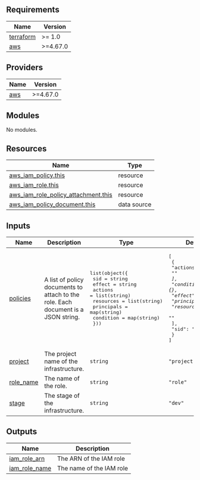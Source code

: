 <!-- BEGIN_TF_DOCS -->
## Requirements

| Name | Version |
|------|---------|
| <a name="requirement_terraform"></a> [terraform](#requirement\_terraform) | >= 1.0 |
| <a name="requirement_aws"></a> [aws](#requirement\_aws) | >=4.67.0 |

## Providers

| Name | Version |
|------|---------|
| <a name="provider_aws"></a> [aws](#provider\_aws) | >=4.67.0 |

## Modules

No modules.

## Resources

| Name | Type |
|------|------|
| [aws_iam_policy.this](https://registry.terraform.io/providers/hashicorp/aws/latest/docs/resources/iam_policy) | resource |
| [aws_iam_role.this](https://registry.terraform.io/providers/hashicorp/aws/latest/docs/resources/iam_role) | resource |
| [aws_iam_role_policy_attachment.this](https://registry.terraform.io/providers/hashicorp/aws/latest/docs/resources/iam_role_policy_attachment) | resource |
| [aws_iam_policy_document.this](https://registry.terraform.io/providers/hashicorp/aws/latest/docs/data-sources/iam_policy_document) | data source |

## Inputs

| Name | Description | Type | Default | Required |
|------|-------------|------|---------|:--------:|
| <a name="input_policies"></a> [policies](#input\_policies) | A list of policy documents to attach to the role. Each document is a JSON string. | <pre>list(object({<br>    sid        = string<br>    effect     = string<br>    actions    = list(string)<br>    resources  = list(string)<br>    principals = map(string)<br>    condition  = map(string)<br>  }))</pre> | <pre>[<br>  {<br>    "actions": [<br>      "*"<br>    ],<br>    "condition": {},<br>    "effect": "Allow",<br>    "principals": {},<br>    "resources": [<br>      "*"<br>    ],<br>    "sid": "AllowAll"<br>  }<br>]</pre> | no |
| <a name="input_project"></a> [project](#input\_project) | The project name of the infrastructure. | `string` | `"project"` | no |
| <a name="input_role_name"></a> [role\_name](#input\_role\_name) | The name of the role. | `string` | `"role"` | no |
| <a name="input_stage"></a> [stage](#input\_stage) | The stage of the infrastructure. | `string` | `"dev"` | no |

## Outputs

| Name | Description |
|------|-------------|
| <a name="output_iam_role_arn"></a> [iam\_role\_arn](#output\_iam\_role\_arn) | The ARN of the IAM role |
| <a name="output_iam_role_name"></a> [iam\_role\_name](#output\_iam\_role\_name) | The name of the IAM role |
<!-- END_TF_DOCS -->

